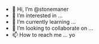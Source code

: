 - 👋 Hi, I’m @stonemaner
- 👀 I’m interested in ...
- 🌱 I’m currently learning ...
- 💞️ I’m looking to collaborate on ...
- 📫 How to reach me ...
yo
<!---
stonemaner/stonemaner is a ✨ special ✨ repository because its `README.md` (this file) appears on your GitHub profile.
You can click the Preview link to take a look at your changes.
--->
